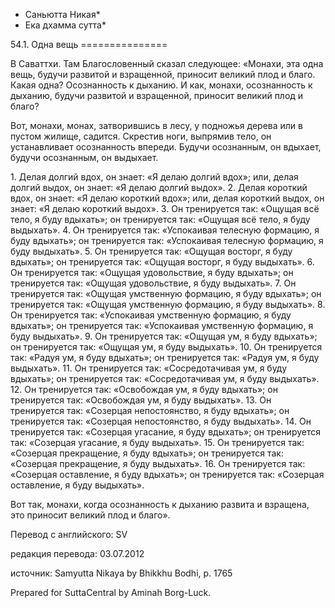 * Саньютта Никая*
* Ека дхамма сутта*

54\.1\. Одна вещь
\=\=\=\=\=\=\=\=\=\=\=\=\=\=\=

В Саваттхи\. Там Благословенный сказал следующее: «Монахи, эта одна вещь, будучи развитой и взращенной, приносит великий плод и благо\. Какая одна? Осознанность к дыханию\. И как, монахи, осознанность к дыханию, будучи развитой и взращенной, приносит великий плод и благо?

Вот, монахи, монах, затворившись в лесу, у подножья дерева или в пустом жилище, садится\. Скрестив ноги, выпрямив тело, он устанавливает осознанность впереди\. Будучи осознанным, он вдыхает, будучи осознанным, он выдыхает\.

1\. Делая долгий вдох, он знает: «Я делаю долгий вдох»; или, делая долгий выдох, он знает: «Я делаю долгий выдох»\.
2\. Делая короткий вдох, он знает: «Я делаю короткий вдох»; или, делая короткий выдох, он знает: «Я делаю короткий выдох»\.
3\. Он тренируется так: «Ощущая всё тело, я буду вдыхать»; он тренируется так: «Ощущая всё тело, я буду выдыхать»\.
4\. Он тренируется так: «Успокаивая телесную формацию, я буду вдыхать»; он тренируется так: «Успокаивая телесную формацию, я буду выдыхать»\.
5\. Он тренируется так: «Ощущая восторг, я буду вдыхать»; он тренируется так: «Ощущая восторг, я буду выдыхать»\.
6\. Он тренируется так: «Ощущая удовольствие, я буду вдыхать»; он тренируется так: «Ощущая удовольствие, я буду выдыхать»\.
7\. Он тренируется так: «Ощущая умственную формацию, я буду вдыхать»; он тренируется так: «Ощущая умственную формацию, я буду выдыхать»\.
8\. Он тренируется так: «Успокаивая умственную формацию, я буду вдыхать»; он тренируется так: «Успокаивая умственную формацию, я буду выдыхать»\.
9\. Он тренируется так: «Ощущая ум, я буду вдыхать»; он тренируется так: «Ощущая ум, я буду выдыхать»\.
10\. Он тренируется так: «Радуя ум, я буду вдыхать»; он тренируется так: «Радуя ум, я буду выдыхать»\.
11\. Он тренируется так: «Сосредотачивая ум, я буду вдыхать»; он тренируется так: «Сосредотачивая ум, я буду выдыхать»\.
12\. Он тренируется так: «Освобождая ум, я буду вдыхать»; он тренируется так: «Освобождая ум, я буду выдыхать»\.
13\. Он тренируется так: «Созерцая непостоянство, я буду вдыхать»; он тренируется так: «Созерцая непостоянство, я буду выдыхать»\.
14\. Он тренируется так: «Созерцая угасание, я буду вдыхать»; он тренируется так: «Созерцая угасание, я буду выдыхать»\.
15\. Он тренируется так: «Созерцая прекращение, я буду вдыхать»; он тренируется так: «Созерцая прекращение, я буду выдыхать»\.
16\. Он тренируется так: «Созерцая оставление, я буду вдыхать»; он тренируется так: «Созерцая оставление, я буду выдыхать»\.

Вот так, монахи, когда осознанность к дыханию развита и взращена, это приносит великий плод и благо»\.

Перевод с английского: SV

редакция перевода: 03\.07\.2012

источник: Samyutta Nikaya by Bhikkhu Bodhi, p\. 1765

Prepared for SuttaCentral by Aminah Borg\-Luck\.